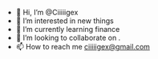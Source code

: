 - 👋 Hi, I’m @Ciiiiigex
- 👀 I’m interested in new things
- 🌱 I’m currently learning finance
- 💞️ I’m looking to collaborate on .
- 📫 How to reach me ciiiiigex@gmail.com

<!---
Ciiiiigex/Ciiiiigex is a ✨ special ✨ repository because its `README.md` (this file) appears on your GitHub profile.
You can click the Preview link to take a look at your changes.
--->
